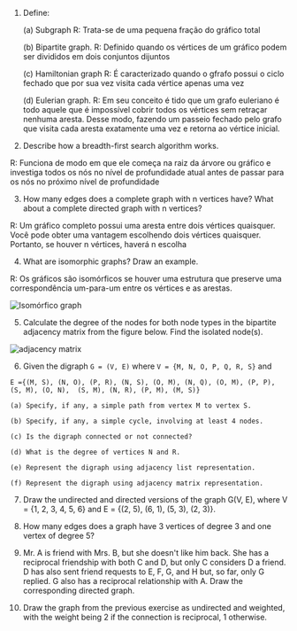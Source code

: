 
1. Define:

	(a) Subgraph
R: Trata-se de uma pequena fração do gráfico total
	
	(b) Bipartite graph.
R: Definido quando os vértices de um gráfico podem ser divididos em dois conjuntos dijuntos
	
	(c) Hamiltonian graph
R: É caracterizado quando o gfrafo possui o ciclo fechado que por sua vez visita cada vértice apenas uma vez
	
	(d) Eulerian graph.
R: Em seu conceito é tido que um grafo euleriano é todo aquele que é impossível cobrir todos os vértices sem retraçar nenhuma aresta. Desse modo, fazendo um passeio fechado pelo grafo que visita cada aresta exatamente uma vez e retorna ao vértice inicial.

2. Describe how a breadth-first search algorithm works.

R: Funciona de modo em que ele começa na raiz da árvore ou gráfico e investiga todos os nós no nível de profundidade atual antes de passar para os nós no próximo nível de profundidade 

3. How many edges does a complete graph with n vertices have? What about a complete directed graph with n vertices?

R: Um gráfico completo possui uma aresta entre dois vértices quaisquer. Você pode obter uma vantagem escolhendo dois vértices quaisquer. Portanto, se houver n vértices, haverá n escolha

4. What are isomorphic graphs? Draw an example.
   
R: Os gráficos são isomórficos se houver uma estrutura que preserve uma correspondência um-para-um entre os vértices e as arestas.

![Isomórfico graph](https://github.com/terrematte/network_analysis/assets/40202382/20e2a373-f9b4-47e2-9657-6922647504e0)



5. Calculate the degree of the nodes for both node types in the bipartite adjacency matrix from the figure below. Find the isolated node(s).

![adjacency matrix](./img/matrix01.png)

6. Given the digraph `G = (V, E)` where `V = {M, N, O, P, Q, R, S}` and 

`E ={(M, S), (N, O), (P, R), (N, S), (O, M),
	 (N, Q), (O, M), (P, P), (S, M), (O, N), 
	 (S, M), (N, R), (P, M), (M, S)}`

	(a) Specify, if any, a simple path from vertex M to vertex S.

	(b) Specify, if any, a simple cycle, involving at least 4 nodes.

	(c) Is the digraph connected or not connected?

	(d) What is the degree of vertices N and R.

	(e) Represent the digraph using adjacency list representation.

	(f) Represent the digraph using adjacency matrix representation.

7. Draw the undirected and directed versions of the graph G(V, E), where V = {1, 2, 3, 4, 5, 6} and E = {(2, 5), (6, 1), (5, 3), (2, 3)}.

8. How many edges does a graph have 3 vertices of degree 3 and one vertex of degree 5?

9. Mr. A is friend with Mrs. B, but she doesn't like him back. She has a reciprocal friendship with both C and D, but only C considers D a friend. D has also sent friend requests to E, F, G, and H but, so far, only G replied. G also has a reciprocal relationship with A. Draw the corresponding directed graph.

10. Draw the graph from the previous exercise as undirected and weighted, with the weight being 2 if the connection is reciprocal, 1 otherwise.


